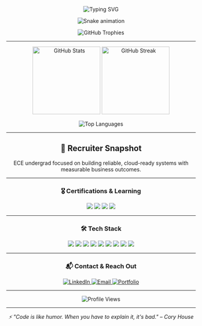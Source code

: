 <!-- 🌟 Animated Hero Banner -->
<p align="center">
  <img src="https://readme-typing-svg.herokuapp.com?font=Inter&weight=600&size=32&duration=3000&pause=800&color=2F80ED&center=true&vCenter=true&width=900&lines=Arjun+Mitra+%E2%80%94+ECE+%40+STCET;Cloud+%7C+Web+Dev+%7C+Automation+Enthusiast;Impact-driven+Engineer+%26+IEEE+Organizer;Building+the+Future%2C+One+Commit+at+a+Time" alt="Typing SVG" />
</p>

<!-- 🐍 GitHub Snake Animation -->
<p align="center">
  <img src="https://raw.githubusercontent.com/TheLearnerAllTime002/TheLearnerAllTime002/output/github-contribution-grid-snake-dark.svg" alt="Snake animation" />
</p>

<!-- 🏆 GitHub Trophies -->
<p align="center">
  <img src="https://github-profile-trophy.vercel.app/?username=TheLearnerAllTime002&theme=algolia&no-frame=true&no-bg=false&column=7&margin-w=5&margin-h=5" alt="GitHub Trophies" />
</p>

---

<!-- 📊 Animated GitHub Stats Cards -->
<p align="center">
  <img src="https://github-readme-stats.vercel.app/api?username=TheLearnerAllTime002&show_icons=true&theme=tokyonight&hide_border=true&count_private=true&include_all_commits=true" alt="GitHub Stats" height="180" />
  <img src="https://github-readme-streak-stats.herokuapp.com/?user=TheLearnerAllTime002&theme=tokyonight&hide_border=true" alt="GitHub Streak" height="180" />
</p>

<p align="center">
  <img src="https://github-readme-stats.vercel.app/api/top-langs/?username=TheLearnerAllTime002&layout=compact&theme=tokyonight&hide_border=true&langs_count=8" alt="Top Languages" />
</p>

---

<!-- 💼 Recruiter Snapshot -->
<h2 align="center">💼 Recruiter Snapshot</h2>

<p align="center">
  ECE undergrad focused on building reliable, cloud-ready systems with measurable business outcomes.
</p>

---

<!-- 🎖️ Certifications & Learning -->
<h3 align="center">🎖️ Certifications & Learning</h3>

<p align="center">
  <img src="https://img.shields.io/badge/Oracle%20Cloud-Foundations-blue?logo=oracle&logoColor=white&style=for-the-badge" />
  <img src="https://img.shields.io/badge/AWS-Cloud%20Practitioner-orange?logo=amazon-aws&logoColor=white&style=for-the-badge" />
  <img src="https://img.shields.io/badge/McKinsey-Forward%20Program-0a66c2?logo=mckinsey&logoColor=white&style=for-the-badge" />
  <img src="https://img.shields.io/badge/GATE-EC%20Prep-6C63FF?style=for-the-badge" />
</p>

---

<!-- 🛠️ Tech Stack -->
<h3 align="center">🛠️ Tech Stack</h3>

<p align="center">
  <img src="https://img.shields.io/badge/Linux-FCC624?logo=linux&logoColor=000&style=flat" />
  <img src="https://img.shields.io/badge/Arch%20Linux-1793D1?logo=arch-linux&logoColor=fff&style=flat" />
  <img src="https://img.shields.io/badge/Fedora-51A2DA?logo=fedora&logoColor=fff&style=flat" />
  <img src="https://img.shields.io/badge/React-20232A?logo=react&logoColor=61DAFB&style=flat" />
  <img src="https://img.shields.io/badge/Node.js-339933?logo=node.js&logoColor=fff&style=flat" />
  <img src="https://img.shields.io/badge/Python-3776AB?logo=python&logoColor=fff&style=flat" />
  <img src="https://img.shields.io/badge/Bash-121011?logo=gnubash&logoColor=fff&style=flat" />
  <img src="https://img.shields.io/badge/Docker-2496ED?logo=docker&logoColor=fff&style=flat" />
  <img src="https://img.shields.io/badge/Git-F05032?logo=git&logoColor=fff&style=flat" />
</p>

---

<!-- 📬 Contact & Reach Out -->
<h3 align="center">📬 Contact & Reach Out</h3>

<p align="center">
  <a href="https://www.linkedin.com/in/arjun-mitra-9a1a85254/">
    <img src="https://img.shields.io/badge/LinkedIn-0A66C2?logo=linkedin&logoColor=white&style=for-the-badge" alt="LinkedIn" />
  </a>
  <a href="mailto:arjunmitra002@gmail.com">
    <img src="https://img.shields.io/badge/Email-D14836?logo=gmail&logoColor=white&style=for-the-badge" alt="Email" />
  </a>
  <a href="https://thelearneralltime002.github.io/">
    <img src="https://img.shields.io/badge/Portfolio-FF5722?logo=google-chrome&logoColor=white&style=for-the-badge" alt="Portfolio" />
  </a>
</p>

---

<!-- 👀 Profile Views Counter -->
<p align="center">
  <img src="https://komarev.com/ghpvc/?username=TheLearnerAllTime002&color=blueviolet&style=for-the-badge&label=Profile+Views" alt="Profile Views" />
</p>

---

<p align="center">
  <i>⚡ "Code is like humor. When you have to explain it, it's bad." – Cory House</i>
</p>
